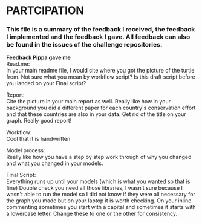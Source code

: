 # PARTCIPATION
### This file is a summary of the feedback I received, the feedback I implemented and the feedback I gave. All feedback can also be found in the issues of the challenge repositories.

**Feedback Pippa gave me**   
Read.me:   
In your main readme file, I would cite where you got the picture of the turtle from.
Not sure what you mean by workflow script? Is this draft script before you landed on your Final script?   

Report:   
Cite the picture in your main report as well.
Really like how in your background you did a different paper for each country's conservation effort and that these countries are also in your data.
Get rid of the title on your graph.
Really good report!   

Workflow:   
Cool that it is handwritten   

Model process:   
Really like how you have a step by step work through of why you changed and what you changed in your models.   

Final Script:   
Everything runs up until your models (which is what you wanted so that is fine)
Double check you need all those libraries, I wasn’t sure because I wasn't able to run the model so I did not know if they were all necessary for the graph you made but on your laptop it is worth checking.
On your inline commenting sometimes you start with a capital and sometimes it starts with a lowercase letter. Change these to one or the other for consistency.

